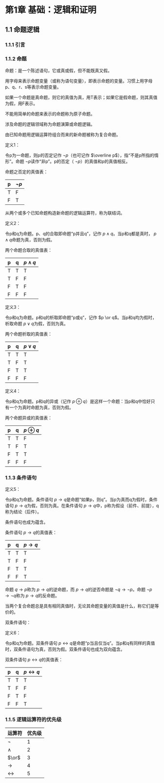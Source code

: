 # 第1章 基础：逻辑和证明

## 1.1 命题逻辑

### 1.1.1 引言

### 1.1.2 命题

命题：是一个陈述语句，它或真或假，但不能既真又假。

用字母来表示命题变量（或称为语句变量），即表示命题的变量。习惯上用字母p、q、r、s等表示命题变量。

如果一个命题是真命题，则它的真值为真，用T表示；如果它是假命题，则其真值为假，用F表示。

不能用简单的命题来表示的命题称为原子命题。

涉及命题的逻辑领域称为命题演算或命题逻辑。

由已知命题用逻辑运算符组合而来的新命题被称为复合命题。

定义1：

令p为一命题，则p的否定记作 $\lnot p$（也可记作 $\overline p$），指“不是p所指的情形”。命题 $\lnot p$读作“非p”。p的否定（ $\lnot p$）的真值和p的真值相反。

命题之否定的真值表：

| p    | $\lnot p$ |
| ---- | --------- |
| T    | F         |
| F    | T         |

从两个或多个已知命题构造新命题的逻辑运算符，称为联结词。

定义2：

令p和q为命题。p、q的合取即命题“p并且q”，记作 $p \land q$。当p和q都是真时， $p \land q$命题为真，否则为假。

两个命题合取的真值表：

| p    | q    | $p \land q$ |
| ---- | ---- | ----------- |
| T    | T    | T           |
| T    | F    | F           |
| F    | T    | F           |
| F    | F    | F           |

定义3：

令p和q为命题。p和q的析取即命题“p或q”，记作 $p \or q$。当p和q均为假时，析取命题 $p \lor q$为假，否则为真。

两个命题析取的真值表：

| p    | q    | $p \lor q$ |
| ---- | ---- | ---------- |
| T    | T    | T          |
| T    | F    | T          |
| F    | T    | T          |
| F    | F    | F          |

定义4：

令p和q为命题。p和q的异或（记作 $p \oplus q$）是这样一个命题：当p和q中恰好只有一个为真时命题为真，否则为假。

两个命题异或的真值表：

| p    | q    | $p \oplus q$ |
| ---- | ---- | ------------ |
| T    | T    | F            |
| T    | F    | T            |
| F    | T    | T            |
| F    | F    | F            |

### 1.1.3 条件语句

定义5：

令p和q为命题。条件语句 $p \to q$是命题“如果p，则q”。当p为真而q为假时，条件语句 $p \to q$为假，否则为真。在条件语句 $p \to q$中，p称为假设（前件、前提），q称为结论（后件）。

条件语句也成为蕴含。

条件语句 $p \to q$的真值表：

| p    | q    | $p \to q$ |
| ---- | ---- | --------- |
| T    | T    | T         |
| T    | F    | F         |
| F    | T    | T         |
| F    | F    | T         |

命题 $q \to p$称为 $p \to q$的逆命题，而 $p \to q$的逆否命题是 $\lnot q \to \lnot p$。命题 $\lnot p \to \lnot q$称为 $p \to q$的反命题。

当两个复合命题总是具有相同真值时，无论其命题变量的真值是什么，称它们是等价的。

双条件语句：

定义6：

令p和q为命题。双条件语句 $p \leftrightarrow q$是命题“p当且仅当q”。当p和q有同样的真值时，双条件语句为真，否则为假。双条件语句也成为双向蕴含。

双条件语句 $p \leftrightarrow q$的真值表：

| p    | q    | $p \leftrightarrow q$ |
| ---- | ---- | --------------------- |
| T    | T    | T                     |
| T    | F    | F                     |
| F    | T    | F                     |
| F    | F    | T                     |

### 1.1.5 逻辑运算符的优先级

| 运算符            | 优先级 |
| ----------------- | ------ |
| $\lnot$           | 1      |
| $\land$           | 2      |
| $\or$             | 3      |
| $\to$             | 4      |
| $\leftrightarrow$ | 5      |

